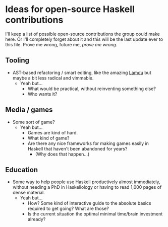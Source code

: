 # Ideas for open-source Haskell contributions

I'll keep a list of possible open-source contributions the group could make here. Or I'll completely forget about it and this will be the last update ever to this file. Prove me wrong, future me, *prove me wrong*.

## Tooling

* AST-based refactoring / smart editing, like the amazing [Lamdu](https://github.com/lamdu/lamdu) but maybe a bit less radical and vimmable.
  * Yeah but...
    * What would be practical, without reinventing something else?
    * Who wants it?

## Media / games

* Some sort of game?
  * Yeah but...
    * Games are kind of hard.
    * What kind of game?
    * Are there any nice frameworks for making games easily in Haskell that haven't been abandoned for years?
      * (Why does that happen...)

## Education

* Some way to help people use Haskell productively almost immediately, without needing a PhD in Haskellology or having to read 1,000 pages of dense material.
  * Yeah but...
    * How? Some kind of interactive guide to the absolute basics required to get going? What are those?
    * Is the current situation the optimal minimal time/brain investment already?
